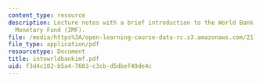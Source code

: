 ```yaml
---
content_type: resource
description: Lecture notes with a brief introduction to the World Bank and the International
  Monetary Fund (IMF).
file: /media/https%3A/open-learning-course-data-rc.s3.amazonaws.com/21l-488-contemporary-literature-literature-development-and-human-rights-spring-2008/f3d4c102b5a47603c3cbd5dbef49de4c_intowrldbankimf.pdf
file_type: application/pdf
resourcetype: Document
title: intowrldbankimf.pdf
uid: f3d4c102-b5a4-7603-c3cb-d5dbef49de4c
---
```


